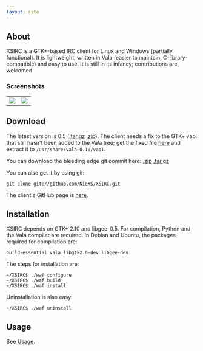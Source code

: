 ```yaml
---
layout: site
---
```


About
-----

XSIRC is a GTK+-based IRC client for Linux and Windows (partially functional). It is lightweight, written in Vala (easier to maintain, C-library-compatible) and easy to use. It is still in its infancy; contributions are welcomed.

### Screenshots

<table>
<tr>
<td>
<a target='_blank' href='http://img87.imageshack.us/i/xsirccurrent.png/'><img src='http://img87.imageshack.us/img87/4462/xsirccurrent.th.png' border='0'/></a></td>
<td>
<a target='_blank' href='http://img690.imageshack.us/i/xsircprefs.png/'><img src='http://img690.imageshack.us/img690/8237/xsircprefs.th.png' border='0'/></a></td>
</tr>
</table>

Download
--------

The latest version is 0.5 ([.tar.gz](https://github.com/NieXS/XSIRC/tarball/v0.5) [.zip](https://github.com/NieXS/XSIRC/zipball/v0.5)). The client needs a fix to the GTK+ vapi that still hasn't been added to the Vala tree; get the fixed file [here](http://ahb.me/11-h) and extract it to `/usr/share/vala-0.10/vapi`.

You can download the bleeding edge git commit here: [.zip](https://github.com/NieXS/XSIRC/zipball/master) [.tar.gz](https://github.com/NieXS/XSIRC/tarball/master)

You can also get it by using git:

	git clone git://github.com/NieXS/XSIRC.git

The client's GitHub page is [here](http://github.com/NieXS/XSIRC).

Installation
------------

XSIRC depends on GTK+ 2.10 and libgee-0.5. For compilation, Python and the Vala compiler are required. In Debian and Ubuntu, the packages required for compilation are:

	build-essential vala libgtk2.0-dev libgee-dev

The steps for installation are:

	~/XSIRC$ ./waf configure
	~/XSIRC$ ./waf build
	~/XSIRC$ ./waf install

Uninstallation is also easy:

	~/XSIRC$ ./waf uninstall


Usage
-----

See [Usage](manual).
